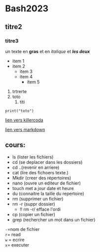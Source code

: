 # Bash2023
## titre2
### titre3

un texte en **gras** et en *italique* et ***les deux***

- item 1
- item 2
  - item 3
  - item 4
    - item 5

1. trtrerte
2. toto
   1. titi


`print("toto")`

[lien vers killercoda](https://killercoda.com/emelin)


[lien vers markdown](https://www.markdownguide.org/cheat-sheet/)

## cours:
- ls (lister les fichiers)
- cd (se deplacer dans les dossiers)
- cd ..(revenir en arriere)
- cat (lire des fichoers texte.)  
- Mkdir (creer des répertoires)
- nano (ouvre un editeur de fichier)
- touch met a jour date et heure
- du (connaitre la taille du repertoire)
- rm (supprimer un fichier)
- rm -r (suppr dossier)
  - !! rm -r/ efface l'ordi
- cp (copier un fichier)
- grep (rechercher un mot dans un fichier)

`-`=nom de fichier   
`r`= read  
`w` = ecrire  
`x`= executer  

